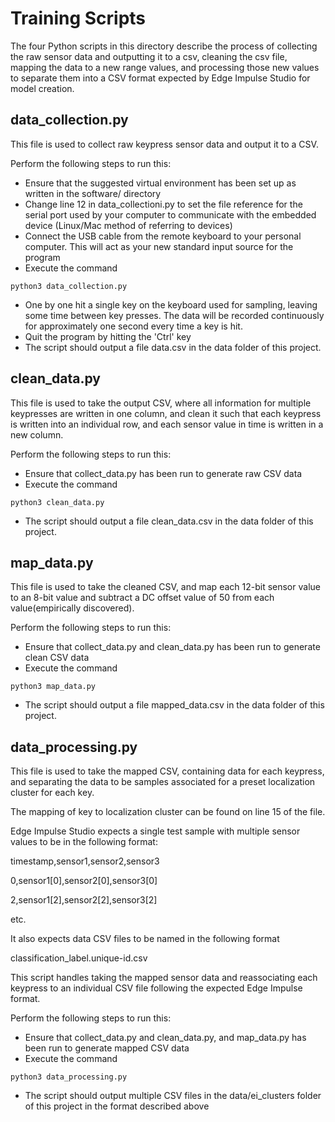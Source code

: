 # Training Scripts

The four Python scripts in this directory describe the process of collecting the raw sensor data and outputting it to a csv, cleaning the csv file, mapping the data to a new range values, and processing those new values to separate them into a CSV format expected by Edge Impulse Studio for model creation.

## data_collection.py
This file is used to collect raw keypress sensor data and output it to a CSV.

Perform the following steps to run this:
- Ensure that the suggested virtual environment has been set up as written in the software/ directory
- Change line 12 in data_collectioni.py to set the file reference for the serial port used by your computer to communicate with the embedded device (Linux/Mac method of referring to devices)
- Connect the USB cable from the remote keyboard to your personal computer. This will act as your new standard input source for the program
- Execute the command
```
python3 data_collection.py
```
- One by one hit a single key on the keyboard used for sampling, leaving some time between key presses. The data will be recorded continuously for approximately one second every time a key is hit.
- Quit the program by hitting the 'Ctrl' key
- The script should output a file data.csv in the data folder of this project.

## clean_data.py
This file is used to take the output CSV, where all information for multiple keypresses are written in one column, and clean it such that each keypress is written into an individual row, and each sensor value in time is written in a new column.

Perform the following steps to run this:
- Ensure that collect_data.py has been run to generate raw CSV data
- Execute the command 
```
python3 clean_data.py
```
- The script should output a file clean_data.csv in the data folder of this project.

## map_data.py
This file is used to take the cleaned CSV, and map each 12-bit sensor value to an 8-bit value and subtract a DC offset value of 50 from each value(empirically discovered).

Perform the following steps to run this:
- Ensure that collect_data.py and clean_data.py has been run to generate clean CSV data
- Execute the command 
```
python3 map_data.py
```
- The script should output a file mapped_data.csv in the data folder of this project.

## data_processing.py
This file is used to take the mapped CSV, containing data for each keypress, and separating the data to be samples associated for a preset localization cluster for each key.

The mapping of key to localization cluster can be found on line 15 of the file.

Edge Impulse Studio expects a single test sample with multiple sensor values to be in the following format:

timestamp,sensor1,sensor2,sensor3

0,sensor1[0],sensor2[0],sensor3[0]

2,sensor1[2],sensor2[2],sensor3[2]

etc.

It also expects data CSV files to be named in the following format

classification_label.unique-id.csv

This script handles taking the mapped sensor data and reassociating each keypress to an individual CSV file following the expected Edge Impulse format.

Perform the following steps to run this:
- Ensure that collect_data.py and clean_data.py, and map_data.py has been run to generate mapped CSV data
- Execute the command 
```
python3 data_processing.py
```
- The script should output multiple CSV files in the data/ei_clusters folder of this project in the format described above